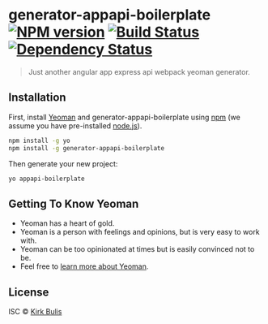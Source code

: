 # generator-appapi-boilerplate [![NPM version][npm-image]][npm-url] [![Build Status][travis-image]][travis-url] [![Dependency Status][daviddm-image]][daviddm-url]
> Just another angular app express api webpack yeoman generator.

## Installation

First, install [Yeoman](http://yeoman.io) and generator-appapi-boilerplate using [npm](https://www.npmjs.com/) (we assume you have pre-installed [node.js](https://nodejs.org/)).

```bash
npm install -g yo
npm install -g generator-appapi-boilerplate
```

Then generate your new project:

```bash
yo appapi-boilerplate
```

## Getting To Know Yeoman

 * Yeoman has a heart of gold.
 * Yeoman is a person with feelings and opinions, but is very easy to work with.
 * Yeoman can be too opinionated at times but is easily convinced not to be.
 * Feel free to [learn more about Yeoman](http://yeoman.io/).

## License

ISC © [Kirk Bulis](http://github.com/kbulis)

[npm-image]: https://badge.fury.io/js/generator-appapi-boilerplate.svg
[npm-url]: https://npmjs.org/package/generator-appapi-boilerplate
[travis-image]: https://travis-ci.org/unowmo/generator-appapi-boilerplate.svg?branch=master
[travis-url]: https://travis-ci.org/unowmo/generator-appapi-boilerplate
[daviddm-image]: https://david-dm.org/unowmo/generator-appapi-boilerplate.svg?theme=shields.io
[daviddm-url]: https://david-dm.org/unowmo/generator-appapi-boilerplate
